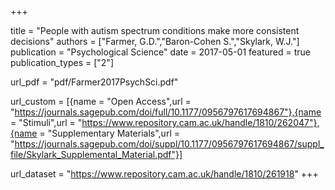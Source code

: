 +++

title = "People with autism spectrum conditions make more consistent decisions"
authors = ["Farmer, G.D.","Baron-Cohen S.","Skylark, W.J."]
publication = "Psychological Science"
date = 2017-05-01
featured = true
publication_types = ["2"]

url_pdf = "pdf/Farmer2017PsychSci.pdf"


url_custom = [{name = "Open Access",url = "https://journals.sagepub.com/doi/full/10.1177/0956797617694867"},{name = "Stimuli",url = "https://www.repository.cam.ac.uk/handle/1810/262047"},{name = "Supplementary Materials",url = "https://journals.sagepub.com/doi/suppl/10.1177/0956797617694867/suppl_file/Skylark_Supplemental_Material.pdf"}]

url_dataset = "https://www.repository.cam.ac.uk/handle/1810/261918"
+++
